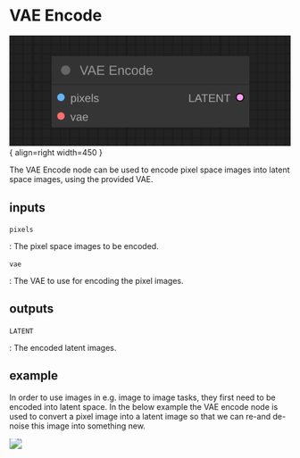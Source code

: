 # VAE Encode

![VAE Encode node](media/VAEEncode.svg){ align=right width=450 }

The VAE Encode node can be used to encode pixel space images into latent space images, using the provided VAE.

## inputs

`pixels`

:   The pixel space images to be encoded.

`vae`

:   The VAE to use for encoding the pixel images.


## outputs

`LATENT`

:   The encoded latent images.

## example

In order to use images in e.g. image to image tasks, they first need to be encoded into latent space. In the below example the VAE encode node is used to convert a pixel image into a latent image so that we can re-and de-noise this image into something new.

<div style="overflow: hidden;">
<img src="../../media/img2imgExample.png" style="transform: scale(1.4) translate(15%, 0%);">
</div>